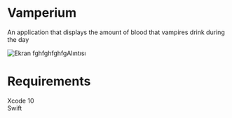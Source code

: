 # Vamperium
An application that displays the amount of blood that vampires drink during the day



![Ekran fghfghfghfgAlıntısı](https://user-images.githubusercontent.com/87136151/133109924-7b0c2ace-275c-4654-94bd-b217c55907bf.PNG)


# Requirements
Xcode 10 <br/>
Swift  <br/>

